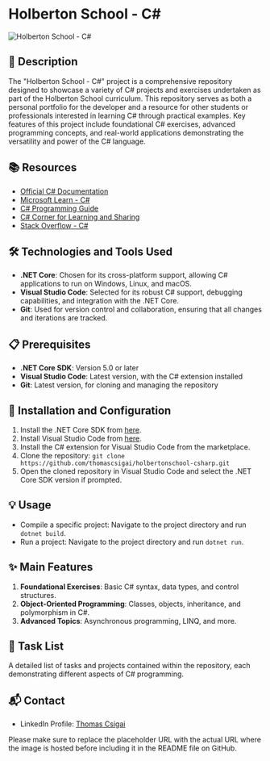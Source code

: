 # Holberton School - C#

![Holberton School - C#](https://blog.dyma.fr/content/images/2023/05/csharp1200x628.png)
## 📝 Description
The "Holberton School - C#" project is a comprehensive repository designed to showcase a variety of C# projects and exercises undertaken as part of the Holberton School curriculum. This repository serves as both a personal portfolio for the developer and a resource for other students or professionals interested in learning C# through practical examples. Key features of this project include foundational C# exercises, advanced programming concepts, and real-world applications demonstrating the versatility and power of the C# language.

## 📚 Resources
- [Official C# Documentation](https://docs.microsoft.com/en-us/dotnet/csharp/)
- [Microsoft Learn - C#](https://docs.microsoft.com/en-us/learn/paths/csharp-first-steps/)
- [C# Programming Guide](https://docs.microsoft.com/en-us/dotnet/csharp/programming-guide/)
- [C# Corner for Learning and Sharing](https://www.c-sharpcorner.com/)
- [Stack Overflow - C#](https://stackoverflow.com/questions/tagged/c%23)

## 🛠️ Technologies and Tools Used
- **.NET Core**: Chosen for its cross-platform support, allowing C# applications to run on Windows, Linux, and macOS.
- **Visual Studio Code**: Selected for its robust C# support, debugging capabilities, and integration with the .NET Core.
- **Git**: Used for version control and collaboration, ensuring that all changes and iterations are tracked.

## 📋 Prerequisites
- **.NET Core SDK**: Version 5.0 or later
- **Visual Studio Code**: Latest version, with the C# extension installed
- **Git**: Latest version, for cloning and managing the repository

## 🚀 Installation and Configuration
1. Install the .NET Core SDK from [here](https://dotnet.microsoft.com/download).
2. Install Visual Studio Code from [here](https://code.visualstudio.com/Download).
3. Install the C# extension for Visual Studio Code from the marketplace.
4. Clone the repository: `git clone https://github.com/thomascsigai/holbertonschool-csharp.git`
5. Open the cloned repository in Visual Studio Code and select the .NET Core SDK version if prompted.

## 💡 Usage
- Compile a specific project: Navigate to the project directory and run `dotnet build`.
- Run a project: Navigate to the project directory and run `dotnet run`.

## ✨ Main Features
1. **Foundational Exercises**: Basic C# syntax, data types, and control structures.
2. **Object-Oriented Programming**: Classes, objects, inheritance, and polymorphism in C#.
3. **Advanced Topics**: Asynchronous programming, LINQ, and more.

## 📝 Task List
A detailed list of tasks and projects contained within the repository, each demonstrating different aspects of C# programming.

## 📬 Contact
- LinkedIn Profile: [Thomas Csigai](https://www.linkedin.com/in/thomas-csigai-9a36a61b6/)

Please make sure to replace the placeholder URL with the actual URL where the image is hosted before including it in the README file on GitHub.
